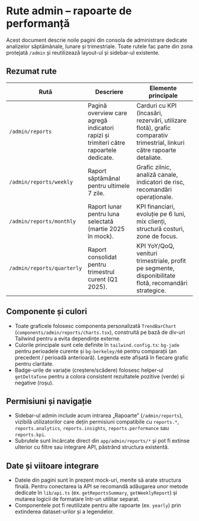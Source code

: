 # Rute admin – rapoarte de performanță

Acest document descrie noile pagini din consola de administrare dedicate analizelor săptămânale, lunare și trimestriale.
Toate rutele fac parte din zona protejată `/admin` și reutilizează layout-ul și sidebar-ul existente.

## Rezumat rute

| Rută | Descriere | Elemente principale |
| --- | --- | --- |
| `/admin/reports` | Pagină overview care agregă indicatori rapizi și trimiteri către rapoartele dedicate. | Carduri cu KPI (încasări, rezervări, utilizare flotă), grafic comparativ trimestrial, linkuri către rapoarte detaliate. |
| `/admin/reports/weekly` | Raport săptămânal pentru ultimele 7 zile. | Grafic zilnic, analiză canale, indicatori de risc, recomandări operaționale. |
| `/admin/reports/monthly` | Raport lunar pentru luna selectată (martie 2025 în mock). | KPI financiari, evoluție pe 6 luni, mix clienți, structură costuri, zone de focus. |
| `/admin/reports/quarterly` | Raport consolidat pentru trimestrul curent (Q1 2025). | KPI YoY/QoQ, venituri trimestriale, profit pe segmente, disponibilitate flotă, recomandări strategice. |

## Componente și culori

- Toate graficele folosesc componenta personalizată `TrendBarChart` (`components/admin/reports/charts.tsx`),
  construită pe bază de div-uri Tailwind pentru a evita dependințe externe.
- Culorile principale sunt cele definite în `tailwind.config.ts`: `bg-jade` pentru perioadele curente și `bg-berkeley/60`
  pentru comparații (an precedent / perioadă anterioară). Legenda este afișată în fiecare grafic pentru claritate.
- Badge-urile de variație (creștere/scădere) folosesc helper-ul `getDeltaTone` pentru a colora consistent rezultatele pozitive
  (verde) și negative (roșu).

## Permisiuni și navigație

- Sidebar-ul admin include acum intrarea „Rapoarte” (`/admin/reports`), vizibilă utilizatorilor care dețin permisiuni
  compatibile cu `reports.*`, `reports.analytics`, `reports.insights`, `reports.performance` sau `reports.kpi`.
- Subrutele sunt încărcate direct din `app/admin/reports/*` și pot fi extinse ulterior cu filtre sau integrare API, păstrând
  structura existentă.

## Date și viitoare integrare

- Datele din pagini sunt în prezent mock-uri, menite să arate structura finală. Pentru conectarea la API se recomandă adăugarea
  unor metode dedicate în `lib/api.ts` (ex. `getReportsSummary`, `getWeeklyReport`) și mutarea logicii de formatare într-un utilitar
  separat.
- Componentele pot fi reutilizate pentru alte rapoarte (ex. `yearly`) prin extinderea dataset-urilor și a legendelor.
